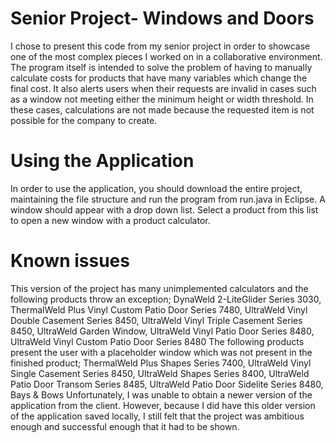 # Senior Project- Windows and Doors
I chose to present this code from my senior project in order to showcase one of the most complex pieces I worked on in a collaborative environment. The program itself is intended to solve the problem of having to manually calculate costs for products that have many variables which change the final cost. It also alerts users when their requests are invalid in cases such as a window not meeting either the minimum height or width threshold. In these cases, calculations are not made because the requested item is not possible for the company to create.
# Using the Application
In order to use the application, you should download the entire project, maintaining the file structure and run the program from run.java in Eclipse. A window should appear with a drop down list. Select a product from this list to open a new window with a product calculator. 
# Known issues
This version of the project has many unimplemented calculators and the following products throw an exception; DynaWeld 2-LiteGlider Series 3030, ThermalWeld Plus Vinyl Custom Patio Door Series 7480, UltraWeld Vinyl Double Casement Series 8450, UltraWeld Vinyl Triple Casement Series 8450, UltraWeld Garden Window, UltraWeld Vinyl Patio Door Series 8480, UltraWeld Vinyl Custom Patio Door Series 8480
The following products present the user with a placeholder window which was not present in the finished product; ThermalWeld Plus Shapes Series 7400, UltraWeld Vinyl Single Casement Series 8450, UltraWeld Shapes Series 8400, UltraWeld Patio Door Transom Series 8485, UltraWeld Patio Door Sidelite Series 8480, Bays & Bows
Unfortunately, I was unable to obtain a newer version of the application from the client. However, because I did have this older version of the application saved locally, I still felt that the project was ambitious enough and successful enough that it had to be shown.
